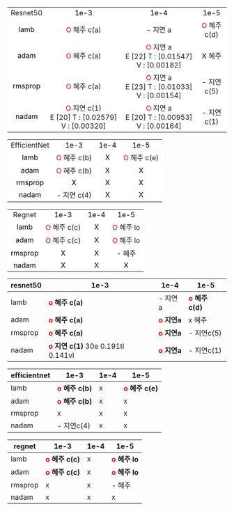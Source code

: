 <table>
    <tr>
        <td style="text-align:center;"
            bgcolor="#FFFFFF">Resnet50</td>
        <td style="text-align:center;"
            bgcolor="#FFFFFF"><span style="color:black">1e-3</span></td>
        <td style="text-align:center;"
            bgcolor="#FFFFFF"><span style="color:black">1e-4</span></td>
        <td style="text-align:center;"
            bgcolor="#FFFFFF"><span style="color:black">1e-5</span></td>
    </tr>
    <tr>
        <td style="text-align:center;"
            bgcolor="#FFFFFF"><span style="color:black">lamb</span></td>
        <td style="text-align:center;"
            bgcolor="#FFFFFF"><span style="color:red">O</span> 혜주 c(a)</td>
        <td style="text-align:center;"
            bgcolor="#FFFFFF"><span style="color:black">-</span> 지연 a</td>
        <td style="text-align:center;"
            bgcolor="#FFFFFF"><span style="color:red">O</span> 혜주 c(d)</td>
    </tr>
    <tr>
        <td  style="text-align:center;"
            bgcolor="#FFFFFF"><span style="color:black">adam</td>
        <td style="text-align:center;"
            bgcolor="#FFFFFF"><span style="color:red">O</span> 혜주 c(a)</td>
        <td style="text-align:center;"
            bgcolor="#FFFFFF"><span style="color:red">O</span> 지연 a
        		<br> E [22] T : [0.01547] V : [0.00182]</td>
        <td style="text-align:center;"
            bgcolor="#FFFFFF"><span style="color:black">X</span> 혜주</td>
    </tr>
    <tr>
        <td  style="text-align:center;"
            bgcolor="#FFFFFF"><span style="color:black">rmsprop</span></td>
        <td style="text-align:center;"
            bgcolor="#FFFFFF"><span style="color:red">O</span> 혜주 c(a)</td>
        <td style="text-align:center;"
            bgcolor="#FFFFFF"><span style="color:red">O</span> 지연 a
        		<br> E [23] T : [0.01033] V : [0.00154] </td>
        <td style="text-align:center;"
            bgcolor="#FFFFFF"><span style="color:black">-</span> 지연c(5)</td>
    </tr>
    <tr>
        <td  style="text-align:center;"
            bgcolor="#FFFFFF"><span style="color:black">nadam</span></td>
        <td style="text-align:center;"
            bgcolor="#FFFFFF"><span style="color:red">O</span> 지연 c(1)
        		<br> E [20] T : [0.02579] V : [0.00320]</td>
        <td style="text-align:center;"
            bgcolor="#FFFFFF"><span style="color:red">O</span> 지연 a
        		<br> E [20] T : [0.00953] V : [0.00164]</td>
        <td style="text-align:center;"
            bgcolor="#FFFFFF"><span style="color:black">-</span> 지연c(1)</td>
    </tr>
</table>

<table>
    <tr>
        <td style="text-align:center;"
            bgcolor="#FFFFFF">EfficientNet</td>
        <td style="text-align:center;"
            bgcolor="#FFFFFF"><span style="color:black">1e-3</span></td>
        <td style="text-align:center;"
            bgcolor="#FFFFFF"><span style="color:black">1e-4</span></td>
        <td style="text-align:center;"
            bgcolor="#FFFFFF"><span style="color:black">1e-5</span></td>
    </tr>
    <tr>
        <td style="text-align:center;"
            bgcolor="#FFFFFF"><span style="color:black">lamb</span></td>
        <td style="text-align:center;"
            bgcolor="#FFFFFF"><span style="color:red">O</span> 혜주 c(b)</span></td>
        <td style="text-align:center;"
            bgcolor="#FFFFFF"><span style="color:black">X</span> </span></td>
        <td style="text-align:center;"
            bgcolor="#FFFFFF"><span style="color:red">O</span> 혜주 c(e)</span></td>
    </tr>
    <tr>
        <td  style="text-align:center;"
            bgcolor="#FFFFFF"><span style="color:black">adam</span></td>
        <td style="text-align:center;"
            bgcolor="#FFFFFF"><span style="color:red">O</span> 혜주 c(b)</span></td>
        <td style="text-align:center;"
            bgcolor="#FFFFFF"><span style="color:black">X</span> </span></td>
        <td style="text-align:center;"
            bgcolor="#FFFFFF"><span style="color:black">X</span> </span></td>
    </tr>
    <tr>
        <td  style="text-align:center;"
            bgcolor="#FFFFFF"><span style="color:black">rmsprop</span></td>
        <td style="text-align:center;"
            bgcolor="#FFFFFF"><span style="color:black">X</span> </span></td>
        <td style="text-align:center;"
            bgcolor="#FFFFFF"><span style="color:black">X</span> </span></td>
        <td style="text-align:center;"
            bgcolor="#FFFFFF"><span style="color:black">X</span> </span></td>
    </tr>
    <tr>
        <td  style="text-align:center;"
            bgcolor="#FFFFFF"><span style="color:black">nadam</span></td>
        <td style="text-align:center;"
            bgcolor="#FFFFFF"><span style="color:black">-</span> 지연 c(4)</span></td>
        <td style="text-align:center;"
            bgcolor="#FFFFFF"><span style="color:black">X</span> </span></td>
		<td style="text-align:center;"
            bgcolor="#FFFFFF"><span style="color:black">X</span> </span></td>
    </tr>
</table>

<table>
    <tr>
        <td style="text-align:center;"
            bgcolor="#FFFFFF">Regnet</td>
        <td style="text-align:center;"
            bgcolor="#FFFFFF"><span style="color:black">1e-3</span></td>
        <td style="text-align:center;"
            bgcolor="#FFFFFF"><span style="color:black">1e-4</span></td>
        <td style="text-align:center;"
            bgcolor="#FFFFFF"><span style="color:black">1e-5</span></td>
    </tr>
    <tr>
        <td style="text-align:center;"
            bgcolor="#FFFFFF"><span style="color:black">lamb</span></td>
        <td style="text-align:center;"
            bgcolor="#FFFFFF"><span style="color:red">O</span> 혜주 c(c)</span></td>
        <td style="text-align:center;"
            bgcolor="#FFFFFF"><span style="color:black">X</span> </span></td>
        <td style="text-align:center;"
            bgcolor="#FFFFFF"><span style="color:red">O</span> 혜주 lo</span></td>
    </tr>
    <tr>
        <td  style="text-align:center;"
            bgcolor="#FFFFFF"><span style="color:black">adam</span></td>
        <td style="text-align:center;"
            bgcolor="#FFFFFF"><span style="color:red">O</span> 혜주 c(c)</span></td>
        <td style="text-align:center;"
            bgcolor="#FFFFFF"><span style="color:black">X</span> </span></td>
        <td style="text-align:center;"
            bgcolor="#FFFFFF"><span style="color:red">O</span> 혜주 lo</span></td>
    </tr>
    <tr>
        <td  style="text-align:center;"
            bgcolor="#FFFFFF"><span style="color:black">rmsprop</span></td>
        <td style="text-align:center;"
            bgcolor="#FFFFFF"><span style="color:black">X</span> </span></td>
		<td style="text-align:center;"
            bgcolor="#FFFFFF"><span style="color:black">X</span> </span></td>
        <td style="text-align:center;"
            bgcolor="#FFFFFF"><span style="color:black">-</span> 혜주</span></td>
    </tr>
    <tr>
        <td  style="text-align:center;"
            bgcolor="#FFFFFF"><span style="color:black">nadam</span></td>
        <td style="text-align:center;"
            bgcolor="#FFFFFF"><span style="color:black">X</span> </span></td>
		<td style="text-align:center;"
            bgcolor="#FFFFFF"><span style="color:black">X</span> </span></td>
        <td style="text-align:center;"
            bgcolor="#FFFFFF"><span style="color:black">X</span> </span></td>
    </tr>
</table>











| resnet50 | 1e-3                                                         | 1e-4                                       | 1e-5                                           |
| -------- | ------------------------------------------------------------ | ------------------------------------------ | ---------------------------------------------- |
| lamb     | **<span style="color:red">o</span> 혜주 c(a)**               | - 지연a                                    | **<span style="color:red">o</span> 혜주 c(d)** |
| adam     | **<span style="color:red">o</span> 혜주 c(a)**               | **<span style="color:red">o</span> 지연a** | x 혜주                                         |
| rmsprop  | **<span style="color:red">o</span> 혜주 c(a)**               | **<span style="color:red">o</span> 지연a** | - 지연c(5)                                     |
| nadam    | **<span style="color:red">o</span> 지연 c(1)** 30e 0.191tl 0.141vl | **<span style="color:red">o</span> 지연a** | - 지연c(1)                                     |

| efficientnet | 1e-3                                      | 1e-4 | 1e-5                                      |
| ------------ | ----------------------------------------- | ---- | ----------------------------------------- |
| lamb         | **<span style="color:red">o</span> 혜주 c(b)** | x    | **<span style="color:red">o</span> 혜주 c(e)** |
| adam         | **<span style="color:red">o</span> 혜주 c(b)** | x    | x                                         |
| rmsprop      | x                                         | x    | x                                         |
| nadam        | - 지연c(4)                                        | x    | x                                         |

| regnet  | 1e-3                                      | 1e-4 | 1e-5                                      |
| ------- | ----------------------------------------- | ---- | ----------------------------------------- |
| lamb    | **<span style="color:red">o</span> 혜주 c(c)** | x    | **<span style="color:red">o</span> 혜주 lo** |
| adam    | **<span style="color:red">o</span> 혜주 c(c)** | x    | **<span style="color:red">o</span> 혜주 lo** |
| rmsprop | x                                         | x    | - 혜주                                    |
| nadam   | x                                         | x    | x                                         |

